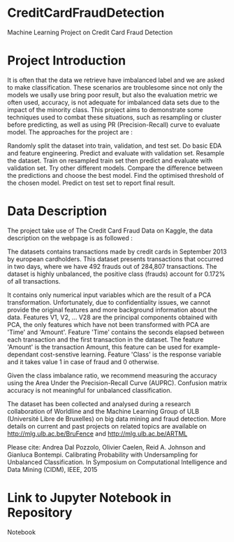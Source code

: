 # CreditCardFraudDetection
Machine Learning Project on Credit Card Fraud Detection

# Project Introduction
It is often that the data we retrieve have imbalanced label and we are asked to make classification. These scenarios are troublesome since not only the models we usally use bring poor result, but also the evaluation metric we often used, accuracy, is not adequate for imbalanced data sets due to the impact of the minority class. This project aims to demonstrate some techniques used to combat these situations, such as resampling or cluster before predicting, as well as using PR (Precision-Recall) curve to evaluate model. The approaches for the project are :

Randomly split the dataset into train, validation, and test set.
Do basic EDA and feature engineering.
Predict and evaluate with validation set.
Resample the dataset.
Train on resampled train set then predict and evaluate with validation set.
Try other different models.
Compare the difference between the predictions and choose the best model.
Find the optimised threshold of the chosen model.
Predict on test set to report final result.

# Data Description
The project take use of The Credit Card Fraud Data on Kaggle, the data description on the webpage is as followed :

The datasets contains transactions made by credit cards in September 2013 by european cardholders. This dataset presents transactions that occurred in two days, where we have 492 frauds out of 284,807 transactions. The dataset is highly unbalanced, the positive class (frauds) account for 0.172% of all transactions.

It contains only numerical input variables which are the result of a PCA transformation. Unfortunately, due to confidentiality issues, we cannot provide the original features and more background information about the data. Features V1, V2, ... V28 are the principal components obtained with PCA, the only features which have not been transformed with PCA are 'Time' and 'Amount'. Feature 'Time' contains the seconds elapsed between each transaction and the first transaction in the dataset. The feature 'Amount' is the transaction Amount, this feature can be used for example-dependant cost-senstive learning. Feature 'Class' is the response variable and it takes value 1 in case of fraud and 0 otherwise.

Given the class imbalance ratio, we recommend measuring the accuracy using the Area Under the Precision-Recall Curve (AUPRC). Confusion matrix accuracy is not meaningful for unbalanced classification.

The dataset has been collected and analysed during a research collaboration of Worldline and the Machine Learning Group of ULB (Université Libre de Bruxelles) on big data mining and fraud detection. More details on current and past projects on related topics are available on http://mlg.ulb.ac.be/BruFence and http://mlg.ulb.ac.be/ARTML

Please cite: Andrea Dal Pozzolo, Olivier Caelen, Reid A. Johnson and Gianluca Bontempi. Calibrating Probability with Undersampling for Unbalanced Classification. In Symposium on Computational Intelligence and Data Mining (CIDM), IEEE, 2015

# Link to Jupyter Notebook in Repository
Notebook
